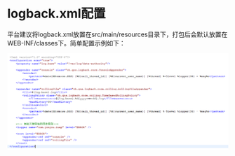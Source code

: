 # logback.xml配置

平台建议将logback.xml放置在src/main/resources目录下，打包后会默认放置在WEB-INF/classes下。简单配置示例如下：

![](images/kaifaguifan-8.png)

